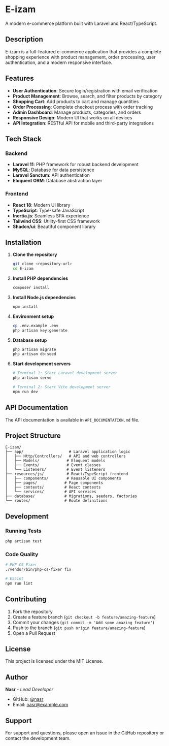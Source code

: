 # E-izam

A modern e-commerce platform built with Laravel and React/TypeScript.

## Description

E-izam is a full-featured e-commerce application that provides a complete shopping experience with product management, order processing, user authentication, and a modern responsive interface.

## Features

- **User Authentication**: Secure login/registration with email verification
- **Product Management**: Browse, search, and filter products by category
- **Shopping Cart**: Add products to cart and manage quantities
- **Order Processing**: Complete checkout process with order tracking
- **Admin Dashboard**: Manage products, categories, and orders
- **Responsive Design**: Modern UI that works on all devices
- **API Integration**: RESTful API for mobile and third-party integrations

## Tech Stack

### Backend
- **Laravel 11**: PHP framework for robust backend development
- **MySQL**: Database for data persistence
- **Laravel Sanctum**: API authentication
- **Eloquent ORM**: Database abstraction layer

### Frontend
- **React 18**: Modern UI library
- **TypeScript**: Type-safe JavaScript
- **Inertia.js**: Seamless SPA experience
- **Tailwind CSS**: Utility-first CSS framework
- **Shadcn/ui**: Beautiful component library

## Installation

1. **Clone the repository**
   ```bash
   git clone <repository-url>
   cd E-izam
   ```

2. **Install PHP dependencies**
   ```bash
   composer install
   ```

3. **Install Node.js dependencies**
   ```bash
   npm install
   ```

4. **Environment setup**
   ```bash
   cp .env.example .env
   php artisan key:generate
   ```

5. **Database setup**
   ```bash
   php artisan migrate
   php artisan db:seed
   ```

6. **Start development servers**
   ```bash
   # Terminal 1: Start Laravel development server
   php artisan serve
   
   # Terminal 2: Start Vite development server
   npm run dev
   ```

## API Documentation

The API documentation is available in `API_DOCUMENTATION.md` file.

## Project Structure

```
E-izam/
├── app/                    # Laravel application logic
│   ├── Http/Controllers/   # API and web controllers
│   ├── Models/            # Eloquent models
│   ├── Events/            # Event classes
│   └── Listeners/         # Event listeners
├── resources/js/          # React/TypeScript frontend
│   ├── components/        # Reusable UI components
│   ├── pages/            # Page components
│   ├── contexts/         # React contexts
│   └── services/         # API services
├── database/             # Migrations, seeders, factories
└── routes/               # Route definitions
```

## Development

### Running Tests
```bash
php artisan test
```

### Code Quality
```bash
# PHP CS Fixer
./vendor/bin/php-cs-fixer fix

# ESLint
npm run lint
```

## Contributing

1. Fork the repository
2. Create a feature branch (`git checkout -b feature/amazing-feature`)
3. Commit your changes (`git commit -m 'Add some amazing feature'`)
4. Push to the branch (`git push origin feature/amazing-feature`)
5. Open a Pull Request

## License

This project is licensed under the MIT License.

## Author

**Nasr** - *Lead Developer*
- GitHub: [@nasr](https://github.com/nasr)
- Email: nasr@example.com

## Support

For support and questions, please open an issue in the GitHub repository or contact the development team.
